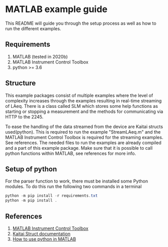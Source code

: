 # MATLAB example guide

This README will guide you through the setup process as well as how to run the different examples.

## Requirements
1. MATLAB (tested in 2020b)
2. MATLAB Instrument Control Toolbox
3.  python >= 3.6

## Structure
This example packages consist of multiple examples where the level of complexity increases through the examples resulting in real-time streaming of LAeq.  There is a class called SLM which stores some help functions as starting or stopping a measurement and the methods for communicating via HTTP to the 2245.

To ease the handling of the data streamed from the device are Kaitai structs used(python). This is required to run  the example "StreamLAeq.m" and the MATLAB Instrument Control Toolbox is required for the streaming examples. See references. The needed files to run the examples are already compiled and a part of this example package. Make sure that it is possible to call python functions within MATLAB, see references for more info.

## Setup of python 
For the parser function to work, there must be installed some Python modules. To do this run the following two commands in a terminal
```Powershell
python -m pip install -r requirements.txt
python -m pip install .
```
## References
1. [MATLAB Instrument Control Toolbox](https://se.mathworks.com/products/instrument.html)
2. [Kaitai Struct documentation](https://kaitai.io/)
3. [How to use python in MATLAB](https://se.mathworks.com/help/matlab/call-python-libraries.html#:~:text=To%20call%20a%20Python%20function,data%20to%20the%20Python%20language.)